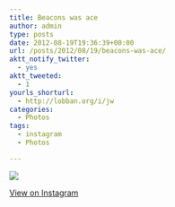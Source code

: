 ```yaml
---
title: Beacons was ace
author: admin
type: posts
date: 2012-08-19T19:36:39+00:00
url: /posts/2012/08/19/beacons-was-ace/
aktt_notify_twitter:
  - yes
aktt_tweeted:
  - 1
yourls_shorturl:
  - http://lobban.org/i/jw
categories:
  - Photos
tags:
  - instagram
  - Photos

---
```

![][1]

[View on Instagram][2]

 [1]: http://lobban.org/wp-content/uploads/HLIC/041456b9f0a3a3a6f7af8acc5f0bdd86.jpg
 [2]: http://instagr.am/p/OhSyC4Klms/